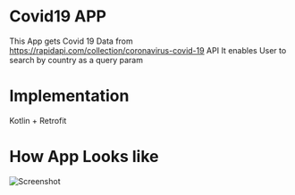 # Covid19 APP
This App gets Covid 19 Data from https://rapidapi.com/collection/coronavirus-covid-19 API
It enables User to search by country as a query param

# Implementation
Kotlin + Retrofit

# How App Looks like
![Screenshot](/home/peter-pc/Downloads/covid.jpeg  "App")